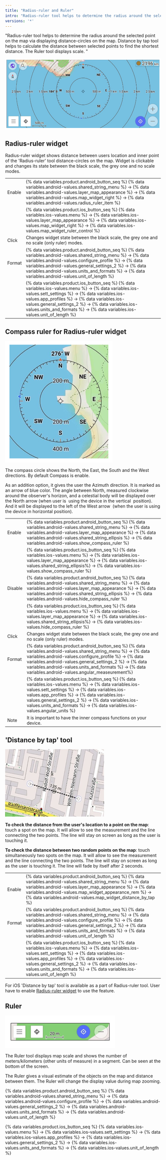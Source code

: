```yaml
---
title: "Radius-ruler and Ruler"
intro: "Radius-ruler tool helps to determine the radius around the selected point on the map via displaying distance-circles on the map. The Ruler tool displays scale. "
versions: '*'
---
```



"Radius-ruler tool helps to determine the radius around the selected point on the map via displaying distance-circles on the map.
Distance by tap tool helps to calculate the distance between selected points to find the shortest distance. The Ruler tool displays scale. "

![Radius-ruler screen](/assets/images/widgets/radius_ruler_screen.png)

## Radius-ruler widget
Radius-ruler widget shows distance between users location and inner point of the 'Radius-ruler' tool distance-circles on the map. Widget is clickable and changes its state between the black scale, the grey one and no scale modes.

| | |
|------------|------------|
| Enable | {% data variables.product.android_button_seq %} {% data variables.android-values.shared_string_menu %} → {% data variables.android-values.layer_map_appearance %} → {% data variables.android-values.map_widget_right %} → {% data variables.android-values.radius_ruler_item %}   |
|  | {% data variables.product.ios_button_seq %} {% data variables.ios-values.menu %} → {% data variables.ios-values.layer_map_appearance %}   → {% data variables.ios-values.map_widget_right %} → {% data variables.ios-values.map_widget_ruler_control %} |
| Click | Сhanges widget state between the black scale, the grey one and no scale (only ruler) modes. |
| Format | {% data variables.product.android_button_seq %} {% data variables.android-values.shared_string_menu %} → {% data variables.android-values.configure_profile %} → {% data variables.android-values.general_settings_2 %} → {% data variables.android-values.units_and_formats %} → {% data variables.android-values.unit_of_length %} |
|   | {% data variables.product.ios_button_seq %} {% data variables.ios-values.menu %} → {% data variables.ios-values.sett_settings %} → {% data variables.ios-values.app_profiles %} → {% data variables.ios-values.general_settings_2 %} → {% data variables.ios-values.units_and_formats %} → {% data variables.ios-values.unit_of_length %}   |

## Compass ruler for Radius-ruler widget

![Compass ruler](/assets/images/widgets/compass_ruler.png)

The compass circle shows the North, the East, the South and the West directions. By default Compass is enable.

As an addition option, it gives the user the Azimuth direction. It is marked as an arrow of blue color. The angle between North, measured clockwise around the observer's horizon, and a celestial body will be displayed over the North arrow (when user is  using the device in the vertical  position). And it will be displayed to the left of the West arrow  (when the user is using the device in horizontal position).

| | |
|------------|------------|
| Enable | {% data variables.product.android_button_seq %} {% data variables.android-values.shared_string_menu %} → {% data variables.android-values.layer_map_appearance %} → {% data variables.android-values.shared_string_ellipsis %} → {% data variables.android-values.show_compass_ruler %}   |
|  | {% data variables.product.ios_button_seq %} {% data variables.ios-values.menu %} → {% data variables.ios-values.layer_map_appearance %}   → {% data variables.ios-values.shared_string_ellipsis%} → {% data variables.ios-values.show_compass_ruler %} |
| Disable  |  {% data variables.product.android_button_seq %} {% data variables.android-values.shared_string_menu %} → {% data variables.android-values.layer_map_appearance %} → {% data variables.android-values.shared_string_ellipsis %} → {% data variables.android-values.hide_compass_ruler %}  |
|   | {% data variables.product.ios_button_seq %} {% data variables.ios-values.menu %} → {% data variables.ios-values.layer_map_appearance %}   → {% data variables.ios-values.shared_string_ellipsis%} → {% data variables.ios-values.hide_compass_ruler %}  |
| Click | Сhanges widget state between the black scale, the grey one and no scale (only ruler) modes. |
| Format | {% data variables.product.android_button_seq %} {% data variables.android-values.shared_string_menu %} → {% data variables.android-values.configure_profile %} → {% data variables.android-values.general_settings_2 %} → {% data variables.android-values.units_and_formats %} → {% data variables.android-values.angular_measeurement%} |
|   | {% data variables.product.ios_button_seq %} {% data variables.ios-values.menu %} → {% data variables.ios-values.sett_settings %} → {% data variables.ios-values.app_profiles %} → {% data variables.ios-values.general_settings_2 %} → {% data variables.ios-values.units_and_formats %} → {% data variables.ios-values.angular_units %}   |
| Note   |  It is important to have the inner compass functions on your device. |


## 'Distance by tap' tool

![distance between two random points on the map](/assets/images/widgets/distance_between_two_random_points.png)

**To check the distance from the user's location to a point on the map**: touch a spot on the map. It will allow to see the measurement and the line connecting the two points. The line will stay on screen as long as the user is touching it.

**To check the distance between two random points on the map**: touch simultaneously two spots on the map. It will allow to see the measurement and the line connecting the two points. The line will stay on screen as long as the user is touching it.
The line will fade by itself after 2 seconds.

| | |
|------------|------------|
| Enable | {% data variables.product.android_button_seq %} {% data variables.android-values.shared_string_menu %} → {% data variables.android-values.layer_map_appearance %} → {% data variables.android-values.map_widget_appearance_rem %} → {% data variables.android-values.map_widget_distance_by_tap %}   |
| Format | {% data variables.product.android_button_seq %} {% data variables.android-values.shared_string_menu %} → {% data variables.android-values.configure_profile %} → {% data variables.android-values.general_settings_2 %} → {% data variables.android-values.units_and_formats %} → {% data variables.android-values.unit_of_length %} |
|   | {% data variables.product.ios_button_seq %} {% data variables.ios-values.menu %} → {% data variables.ios-values.sett_settings %} → {% data variables.ios-values.app_profiles %} → {% data variables.ios-values.general_settings_2 %} → {% data variables.ios-values.units_and_formats %} → {% data variables.ios-values.unit_of_length %}   |

For iOS 'Distance by tap' tool is available as a part of Radius-ruler tool. User have to enable [Radius-ruler widget](https://docs.osmand.net/en/main@latest/osmand/widgets/radius-ruler#radius-ruler-widget) to use the feature.

## Ruler

![Ruler tool](/assets/images/widgets/ruler_tool_map.png)

The Ruler tool displays map scale and shows the number of meters/kilometers (other units of measure) in a segment. Can be seen at the bottom of the screen.


The Ruler gives a visual estimate of the objects on the map and distance between them. The Ruler will change the display value during map zooming.

{% data variables.product.android_button_seq %} {% data variables.android-values.shared_string_menu %} → {% data variables.android-values.configure_profile %} → {% data variables.android-values.general_settings_2 %} → {% data variables.android-values.units_and_formats %} → {% data variables.android-values.unit_of_length %}

{% data variables.product.ios_button_seq %} {% data variables.ios-values.menu %} → {% data variables.ios-values.sett_settings %} → {% data variables.ios-values.app_profiles %} → {% data variables.ios-values.general_settings_2 %} → {% data variables.ios-values.units_and_formats %} → {% data variables.ios-values.unit_of_length %}

<!--| | |
|------------|------------|
| Enable | {% data variables.product.android_button_seq %} {% data variables.android-values.shared_string_menu %} → {% data variables.android-values.layer_map_appearance %} → {% data variables.android-values.map_widget_right %} → {% data variables.android-values.radius_ruler_item %}   |
|  | {% data variables.product.ios_button_seq %} {% data variables.ios-values.menu %} → {% data variables.ios-values.layer_map_appearance %} → {% data variables.ios-values.map_widget_radius_ruler %} |
| Format | {% data variables.product.android_button_seq %} {% data variables.android-values.shared_string_menu %} → {% data variables.android-values.configure_profile %} → {% data variables.android-values.general_settings_2 %} → {% data variables.android-values.units_and_formats %} → {% data variables.android-values.unit_of_length %} |
|   |  {% data variables.product.ios_button_seq %} {% data variables.ios-values.menu %} → {% data variables.ios-values.sett_settings %} → {% data variables.ios-values.app_profiles %} → {% data variables.ios-values.general_settings_2 %} → {% data variables.ios-values.units_and_formats %} → {% data variables.ios-values.unit_of_length %} |-->
